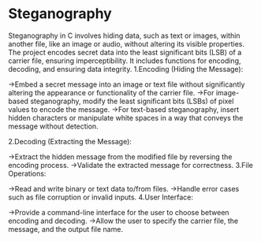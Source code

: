 # Steganography
Steganography in C involves hiding data, such as text or images, within another file, like an image or audio, without altering its visible properties. The project encodes secret data into the least significant bits (LSB) of a carrier file, ensuring imperceptibility. It includes functions for encoding, decoding, and ensuring data integrity.
1.Encoding (Hiding the Message):

->Embed a secret message into an image or text file without significantly altering the appearance or functionality of the carrier file.
->For image-based steganography, modify the least significant bits (LSBs) of pixel values to encode the message.
->For text-based steganography, insert hidden characters or manipulate white spaces in a way that conveys the message without detection.

2.Decoding (Extracting the Message):

->Extract the hidden message from the modified file by reversing the encoding process.
->Validate the extracted message for correctness.
3.File Operations:

->Read and write binary or text data to/from files.
->Handle error cases such as file corruption or invalid inputs.
4.User Interface:

->Provide a command-line interface for the user to choose between encoding and decoding.
->Allow the user to specify the carrier file, the message, and the output file name.
